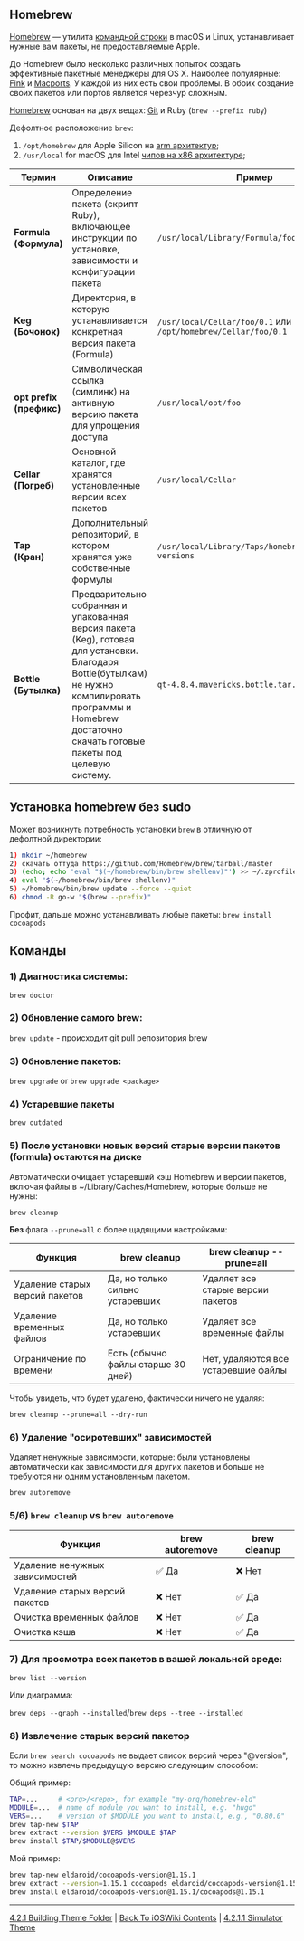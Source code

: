 ## Homebrew 

[Homebrew](https://brew.sh/) — утилита [командной строки](/1%20Common/1.3%20Terminal/1.3.0%20Terminal.md) в macOS и Linux, устанавливает нужные вам пакеты, не предоставляемые Apple.

До Homebrew было несколько различных попыток создать эффективные пакетные менеджеры для OS X. Наиболее популярные: [Fink](https://finkproject.org/) и [Macports](https://www.macports.org/). У каждой из них есть свои проблемы. В обоих создание своих пакетов или портов является черезчур сложным.

[Homebrew](https://brew.sh/) основан на двух вещах: [Git](/1%20Common/1.2%20Git/1.2.2%20Git.md) и Ruby (`brew --prefix ruby`)



Дефолтное расположение `brew`: 
1) `/opt/homebrew` для Apple Silicon на [arm архитектур](/2%20ComputerScience/2.0%20Linux/2.0.2%20Processor(CPU).md); 
2) `/usr/local` for macOS для Intel [чипов на x86 архитектуре](/2%20ComputerScience/2.0%20Linux/2.0.2%20Processor(CPU).md);

| Термин | Описание | Пример |
|---|---|---|
| **Formula (Формула)** | Определение пакета (скрипт Ruby), включающее инструкции по установке, зависимости и конфигурации пакета | `/usr/local/Library/Formula/foo.rb` |
| **Keg (Бочонок)**  | Директория, в которую устанавливается конкретная версия пакета (Formula) | `/usr/local/Cellar/foo/0.1` или `/opt/homebrew/Cellar/foo/0.1`|
| **opt prefix (префикс)** | Символическая ссылка (симлинк) на активную версию пакета для упрощения доступа | `/usr/local/opt/foo` |
| **Cellar (Погреб)** | Основной каталог, где хранятся установленные версии всех пакетов | `/usr/local/Cellar` |
| **Tap (Кран)** | Дополнительный репозиторий, в котором хранятся уже собственные формулы | `/usr/local/Library/Taps/homebrew/homebrew-versions` |
| **Bottle (Бутылка)** | Предварительно собранная и упакованная версия пакета (Keg), готовая для установки. Благодаря Bottle(бутылкам) не нужно компилировать программы и Homebrew достаточно скачать готовые пакеты под целевую систему. | `qt-4.8.4.mavericks.bottle.tar.gz` |

## Установка homebrew без sudo

Может возникнуть потребность установки `brew` в отличную от дефолтной директории:

```bash
1) mkdir ~/homebrew 
2) скачать оттуда https://github.com/Homebrew/brew/tarball/master
3) (echo; echo 'eval "$(~/homebrew/bin/brew shellenv)"') >> ~/.zprofile 
4) eval "$(~/homebrew/bin/brew shellenv)"
5) ~/homebrew/bin/brew update --force --quiet 
6) chmod -R go-w "$(brew --prefix)" 
```

Профит, дальше можно устанавливать любые пакеты: `brew install cocoapods`

## Команды

### 1) Диагностика системы:

`brew doctor`

### 2) Обновление самого brew:

`brew update` - происходит git pull репозитория brew

### 3) Обновление пакетов:

`brew upgrade` or `brew upgrade <package>`

### 4) Устаревшие пакеты

`brew outdated`

### 5) После установки новых версий старые версии пакетов (**formula**) остаются на диске

Автоматически очищает устаревший кэш Homebrew и версии пакетов, включая файлы в ~/Library/Caches/Homebrew, которые больше не нужны:

`brew cleanup`

**Без** флага `--prune=all` с более щадящими настройками:

| Функция | brew cleanup | brew cleanup --prune=all |
|---|---|---|
| Удаление старых версий пакетов | Да, но только сильно устаревших | Удаляет все старые версии пакетов |
| Удаление временных файлов | Да, но только устаревших | Удаляет все временные файлы |
| Ограничение по времени | Есть (обычно файлы старше 30 дней) | Нет, удаляются все устаревшие файлы |

Чтобы увидеть, что будет удалено, фактически ничего не удаляя:

`brew cleanup --prune=all --dry-run`

### 6) Удаление "осиротевших" зависимостей

Удаляет ненужные зависимости, которые: были установлены автоматически как зависимости для других пакетов и больше не требуются ни одним установленным пакетом.

`brew autoremove`

### 5/6) `brew cleanup` vs `brew autoremove`

| Функция | brew autoremove | brew cleanup|
|---|---|---|
| Удаление ненужных зависимостей | ✅ Да | ❌ Нет |
| Удаление старых версий пакетов | ❌ Нет | ✅ Да |
| Очистка временных файлов | ❌ Нет | ✅ Да |
| Очистка кэша | ❌ Нет | ✅ Да | 

### 7) Для просмотра всех пакетов в вашей локальной среде:

`brew list --version`

Или диаграмма:

`brew deps --graph --installed`/`brew deps --tree --installed`

### 8) Извлечение старых версий пакетор

Если `brew search cocoapods` не выдает список версий через "@version", то можно извлечь предыдущую версию следующим способом:

Общий пример:
```bash
TAP=...     # <org>/<repo>, for example "my-org/homebrew-old"
MODULE=...  # name of module you want to install, e.g. "hugo"
VERS=...    # version of $MODULE you want to install, e.g., "0.80.0"
brew tap-new $TAP
brew extract --version $VERS $MODULE $TAP
brew install $TAP/$MODULE@$VERS
```

Мой пример:
```bash
brew tap-new eldaroid/cocoapods-version@1.15.1
brew extract --version=1.15.1 cocoapods eldaroid/cocoapods-version@1.15.1
brew install eldaroid/cocoapods-version@1.15.1/cocoapods@1.15.1
```

---

[4.2.1 Building Theme Folder](../4.2.1%20Building/) | [Back To iOSWiki Contents](https://github.com/eldaroid/iOSWiki) | [4.2.1.1 Simulator Theme](./4.2.1.1%20Simulator.md)
